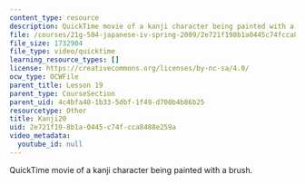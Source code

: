 ```yaml
---
content_type: resource
description: QuickTime movie of a kanji character being painted with a brush.
file: /courses/21g-504-japanese-iv-spring-2009/2e721f198b1a0445c74fcca8488e259a_Kanji20.mov
file_size: 1732904
file_type: video/quicktime
learning_resource_types: []
license: https://creativecommons.org/licenses/by-nc-sa/4.0/
ocw_type: OCWFile
parent_title: Lesson 19
parent_type: CourseSection
parent_uid: 4c4bfa40-1b33-5dbf-1f49-d700b4b86b25
resourcetype: Other
title: Kanji20
uid: 2e721f19-8b1a-0445-c74f-cca8488e259a
video_metadata:
  youtube_id: null
---
```

QuickTime movie of a kanji character being painted with a brush.